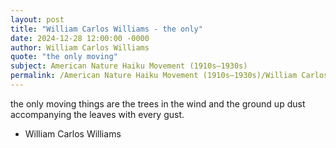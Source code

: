```yaml
---
layout: post
title: "William Carlos Williams - the only"
date: 2024-12-28 12:00:00 -0000
author: William Carlos Williams
quote: "the only moving"
subject: American Nature Haiku Movement (1910s–1930s)
permalink: /American Nature Haiku Movement (1910s–1930s)/William Carlos Williams/William Carlos Williams - the only
---
```


the only moving
 things are the trees
 in the wind
 and the ground up
 dust
 accompanying the leaves
 with every
 gust.

- William Carlos Williams
